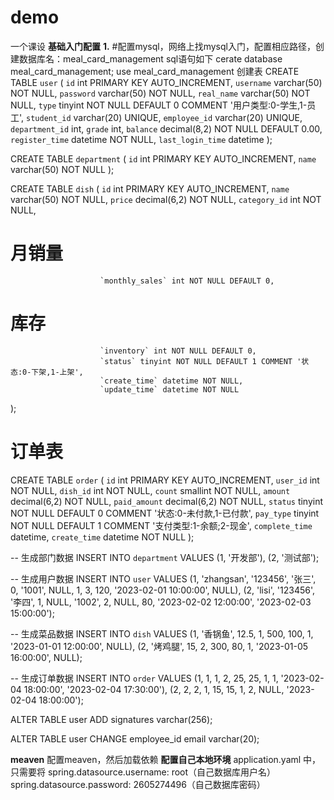 # demo
一个课设
**基础入门配置**
**1.**
#配置mysql，网络上找mysql入门，配置相应路径，创建数据库名：meal_card_management
sql语句如下
cerate database meal_card_management;
use  meal_card_management
创建表
CREATE TABLE `user` (
                        `id` int PRIMARY KEY AUTO_INCREMENT,
                        `username` varchar(50) NOT NULL,
                        `password` varchar(50) NOT NULL,
                        `real_name` varchar(50) NOT NULL,
                        `type` tinyint NOT NULL DEFAULT 0 COMMENT '用户类型:0-学生,1-员工',
                        `student_id` varchar(20) UNIQUE,
                        `employee_id` varchar(20) UNIQUE,
                        `department_id` int,
                        `grade` int,
                        `balance` decimal(8,2) NOT NULL DEFAULT 0.00,
                        `register_time` datetime NOT NULL,
                        `last_login_time` datetime
);

CREATE TABLE `department` (
                              `id` int PRIMARY KEY AUTO_INCREMENT,
                              `name` varchar(50) NOT NULL
);

CREATE TABLE `dish` (
                        `id` int PRIMARY KEY AUTO_INCREMENT,
                        `name` varchar(50) NOT NULL,
                        `price` decimal(6,2) NOT NULL,
                        `category_id` int NOT NULL,
#                         月销量
                        `monthly_sales` int NOT NULL DEFAULT 0,
#                         库存
                        `inventory` int NOT NULL DEFAULT 0,
                        `status` tinyint NOT NULL DEFAULT 1 COMMENT '状态:0-下架,1-上架',
                        `create_time` datetime NOT NULL,
                        `update_time` datetime NOT NULL
);
# 订单表
CREATE TABLE `order` (
                         `id` int PRIMARY KEY AUTO_INCREMENT,
                         `user_id` int NOT NULL,
                         `dish_id` int NOT NULL,
                         `count` smallint NOT NULL,
                         `amount` decimal(6,2) NOT NULL,
                         `paid_amount` decimal(6,2) NOT NULL,
                         `status` tinyint NOT NULL DEFAULT 0 COMMENT '状态:0-未付款,1-已付款',
                         `pay_type` tinyint NOT NULL DEFAULT 1 COMMENT '支付类型:1-余额;2-现金',
                         `complete_time` datetime,
                         `create_time` datetime NOT NULL
);

-- 生成部门数据
INSERT INTO `department` VALUES
(1, '开发部'),
(2, '测试部');

-- 生成用户数据
INSERT INTO `user` VALUES
(1, 'zhangsan', '123456', '张三', 0, '1001', NULL, 1, 3, 120, '2023-02-01 10:00:00', NULL),
(2, 'lisi', '123456', '李四', 1, NULL, '1002', 2, NULL, 80, '2023-02-02 12:00:00', '2023-02-03 15:00:00');


-- 生成菜品数据
INSERT INTO `dish` VALUES
(1, '香锅鱼', 12.5, 1, 500, 100, 1, '2023-01-01 12:00:00', NULL),
(2, '烤鸡腿', 15, 2, 300, 80, 1, '2023-01-05 16:00:00', NULL);


-- 生成订单数据
INSERT INTO `order` VALUES
(1, 1, 1, 2, 25, 25, 1, 1, '2023-02-04 18:00:00', '2023-02-04 17:30:00'),
(2, 2, 2, 1, 15, 15, 1, 2, NULL, '2023-02-04 18:00:00');

ALTER TABLE user ADD signatures varchar(256);

ALTER TABLE user CHANGE employee_id email varchar(20);

**meaven**
配置meaven，然后加载依赖
**配置自己本地环境**
application.yaml 中，只需要将
spring.datasource.username: root（自己数据库用户名）
spring.datasource.password: 2605274496（自己数据库密码）
